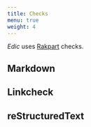 ```yaml
---
title: Checks
menu: true
weight: 4
---
```


*Edic* uses [Rakpart](https://rakpart.testhedocs.org) checks.

## Markdown

## Linkcheck

## reStructuredText